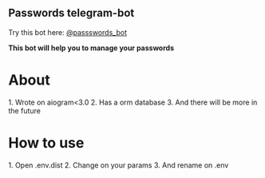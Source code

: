 <h2>Passwords telegram-bot</h2>
Try this bot here: <a href="https://t.me/passswords_bot"> @passswords_bot</a>

<b>This bot will help you to manage your passwords</b> 

<h1>About</h1> 
1. Wrote on aiogram<3.0
2. Has a orm database
3. And there will be more in the future

<h1>How to use</h1>
1. Open .env.dist 
2. Change on your params 
3. And rename on .env


